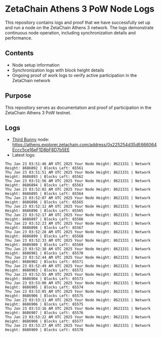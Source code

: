 # ZetaChain Athens 3 PoW Node Logs
This repository contains logs and proof that we have successfully set up and run a node on the ZetaChain Athens 3 network. The logs demonstrate continuous node operation, including synchronization details and performance.

## Contents
- Node setup information
- Synchronization logs with block height details
- Ongoing proof of work logs to verify active participation in the ZetaChain network

## Purpose
This repository serves as documentation and proof of participation in the ZetaChain Athens 3 PoW testnet.

## Logs

- [Third Bunny](https://thirdbunny.xyz/) node: https://athens.explorer.zetachain.com/address/0x225254d35dE666064Eccc5ce16eF1D8bF8D7b5EE
- Latest logs:
```
Thu Jan 23 03:51:46 AM UTC 2025 Your Node Height: 8621331 | Network Height: 8686892 | Blocks Left: 65561
Thu Jan 23 03:51:51 AM UTC 2025 Your Node Height: 8621331 | Network Height: 8686893 | Blocks Left: 65562
Thu Jan 23 03:51:56 AM UTC 2025 Your Node Height: 8621331 | Network Height: 8686894 | Blocks Left: 65563
Thu Jan 23 03:52:02 AM UTC 2025 Your Node Height: 8621331 | Network Height: 8686895 | Blocks Left: 65564
Thu Jan 23 03:52:07 AM UTC 2025 Your Node Height: 8621331 | Network Height: 8686896 | Blocks Left: 65565
Thu Jan 23 03:52:12 AM UTC 2025 Your Node Height: 8621331 | Network Height: 8686896 | Blocks Left: 65565
Thu Jan 23 03:52:17 AM UTC 2025 Your Node Height: 8621331 | Network Height: 8686897 | Blocks Left: 65566
Thu Jan 23 03:52:23 AM UTC 2025 Your Node Height: 8621331 | Network Height: 8686898 | Blocks Left: 65567
Thu Jan 23 03:52:28 AM UTC 2025 Your Node Height: 8621331 | Network Height: 8686899 | Blocks Left: 65568
Thu Jan 23 03:52:33 AM UTC 2025 Your Node Height: 8621331 | Network Height: 8686900 | Blocks Left: 65569
Thu Jan 23 03:52:38 AM UTC 2025 Your Node Height: 8621331 | Network Height: 8686901 | Blocks Left: 65570
Thu Jan 23 03:52:44 AM UTC 2025 Your Node Height: 8621331 | Network Height: 8686902 | Blocks Left: 65571
Thu Jan 23 03:52:49 AM UTC 2025 Your Node Height: 8621331 | Network Height: 8686903 | Blocks Left: 65572
Thu Jan 23 03:52:55 AM UTC 2025 Your Node Height: 8621331 | Network Height: 8686904 | Blocks Left: 65573
Thu Jan 23 03:53:00 AM UTC 2025 Your Node Height: 8621331 | Network Height: 8686905 | Blocks Left: 65574
Thu Jan 23 03:53:05 AM UTC 2025 Your Node Height: 8621331 | Network Height: 8686906 | Blocks Left: 65575
Thu Jan 23 03:53:11 AM UTC 2025 Your Node Height: 8621331 | Network Height: 8686906 | Blocks Left: 65575
Thu Jan 23 03:53:16 AM UTC 2025 Your Node Height: 8621331 | Network Height: 8686907 | Blocks Left: 65576
Thu Jan 23 03:53:22 AM UTC 2025 Your Node Height: 8621331 | Network Height: 8686908 | Blocks Left: 65577
Thu Jan 23 03:53:27 AM UTC 2025 Your Node Height: 8621331 | Network Height: 8686909 | Blocks Left: 65578
```

